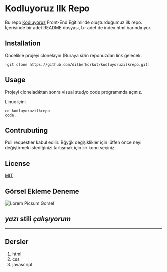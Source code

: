 # Kodluyoruz Ilk Repo
Bu repo [Kodluyoruz](https://kodluyoruz.org/tr/kodluyoruz/) Front-End Eğitiminde oluşturduğumuz ilk repo. İçerisinde bir adet README dosyası, bir adet de index.html barındırıyor.

## Installation

Öncelikle projeyi clonelayın.(Buraya sizin reponuzdan link gelecek.

```
[git clone https://github.com/dilberkorkut/kodluyoruzilkrepo.git]
```

## Usage 

Projeyi cloneladıktan sonra visual studyo code programında açınız.

Linux için:

```
cd kodluyoruzilkrepo
code.
```
## Contrubuting 

Pull requestler kabul edilir. Bğyğk değişiklikler için lütfen önce neyi değiştirmek istediğinizi tartışmak için bir konu seçiniz.

## License

[MIT](https://choosealicense.com/licenses/mit/)

## Görsel Ekleme Deneme

![Lorem Picsum Gorsel](https://picsum.photos/id/1/200/300)

*yazı* **stili** ***çalışıyorum***
---
----------------

## Dersler
1. html
2. css
3. javascript
